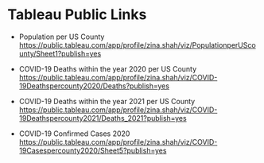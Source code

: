 # Tableau Public Links
* Population per US County
https://public.tableau.com/app/profile/zina.shah/viz/PopulationperUScounty/Sheet1?publish=yes

* COVID-19 Deaths within the year 2020 per US County
https://public.tableau.com/app/profile/zina.shah/viz/COVID-19Deathspercounty2020/Deaths?publish=yes

* COVID-19 Deaths within the year 2021 per US County
https://public.tableau.com/app/profile/zina.shah/viz/COVID-19Deathspercounty2021/Deaths_2021?publish=yes

* COVID-19 Confirmed Cases 2020
https://public.tableau.com/app/profile/zina.shah/viz/COVID-19Casespercounty2020/Sheet5?publish=yes